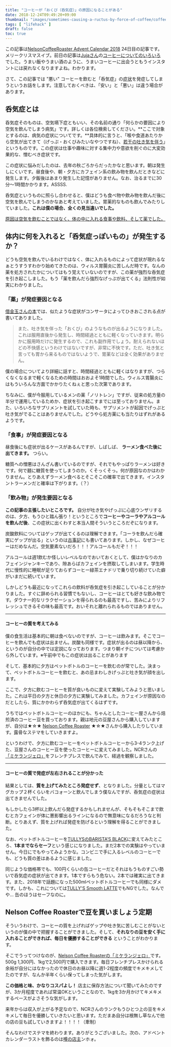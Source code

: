 ```yaml
---
title: "コーヒーが「おくび（呑気症）」の原因になることがある"
date: 2018-12-24T09:49:20+09:00
thumbnail: "images/sometimes-causing-a-ructus-by-force-of-coffee/coffee.jpg"
tags: [ "lifehack" ]
draft: false
toc: true
---
```


この記事は[<u>NelsonCoffeeRoaster Advent Calendar 2018</u>](https://adventar.org/calendars/3658) 24日目の記事です。メリークリスマスイブ。前日の記事は[Jujaさん](https://mstdn.jp/@ymd)の[<u>コーヒーについてのいろいろ</u>](https://ypsilonblog.blogspot.com/2018/12/NCRAdventCalendar.html) でした。うまい飯やうまい酒のように、うまいコーヒーに出会うともうインスタントには戻れなくなりますよね。わかります。

さて、この記事では "悪い" コーヒーを飲むと「呑気症」の<u>症状</u>を発症してしまうというお話をします。注意しておくべきは、「安い」と「悪い」は違う場合があります。

## 呑気症とは

呑気症そのものは、空気嚥下症ともいい、その名前の通り「何らかの要因により空気を飲んでしまう病気」です。詳しくは各位検索してください。**ここで対象とするのは、病気の症状についてです。**具体的に言うと、「喉や食道あたりから空気が出てきて（げっぷ・おくびみたいなやつですね）、<u>若干の吐き気を伴う</u>」というものです。この症状は仕事や趣味に対する集中力や意欲を削ぐのに大変効果的な、憎むべき症状です。

この症状に悩みだしたのは、去年の秋ごろからだったかなと思います。朝は発生しにくいです。昼食後や、朝・夕方にカフェイン系の飲み物を飲んだときなどに発生します。夕飯後はあまり発生した記憶がありません。なお、治るまでに30分～1時間かかります。ASSSS.

呑気症というものに照らし合わせると、僕はどうも食べ物や飲み物を飲んだ後に空気を飲んでしまうのかなあと考えていました。胃薬的なものも飲んでみたりしていました。**これは僕の場合、全くの見当違いでした。**

<u>原因は空気を飲むことではなく、体の中に入れる食事や飲料、そして薬でした。</u>

## 体内に何を入れると「呑気症っぽいもの」が発生するか？

どうも空気を飲んでいるわけではなく、体に入れるものによって症状が現れるなぁとうすうすわかり始めてきたのは、ウィルス胃腸炎に苦しんだ時です。なんの薬を処方されたかについてはもう覚えていないのですが、この薬が強烈な呑気症を引き起こしました。もう「薬を飲んだら強烈なげっぷが出てくる」法則性が如実にわかりました。

### 「薬」が発症要因となる

[借金玉さんの本](https://www.amazon.co.jp/dp/B07D72C9YP/ref=cm_sw_r_tw_dp_U_x_RJdiCb3MFSGE5)では、似たような症状がコンサータによってひきおこされる点が書いてありました。

> また、吐き気を伴った「おくび」のようなものが出るようになりました。これは服用直後から発生し、時間経過とともに軽くなっていきます。明らかに服用時だけに発生するので、これも副作用でしょう。耐えられないほどの不快感というわけではないですが、非常に不快です。ただ、吐き気と言っても胃から来るものではないようで、胃薬などは全く効果がありません。

僕の場合についてより詳細に話すと、時間経過とともに軽くはなりますが、つらくなくなるまで軽くなるための時間はおおよそ1時間でした。ウィルス胃腸炎にはもういろんな方面でかかりたくねぇと思った次第であります。

ちなみに、僕が今服用しているメンの薬「ノリトレン」ですが、従来の処方量の半分で運用しているためか、症状を引き起こすまでには至っておりません。また、いろいろなサプリメントを試していた時も、サプリメントが起因でげっぷと吐き気がでることはありませんでした。どうやら処方薬にも当たりはずれがあるようです。

### 「食事」が発症要因となる

昼食後にも症状が出るケースがあるんですが、しばしば、 **ラーメン食べた後に出てきます。** つらい。

糖質への憎悪はさんざん書いているのですが、それでもやっぱりラーメンは好きです。何で麺に糖質を使ってしまうのか。くそっくそっ。何が原因なのかはわかりません。とりあえずラーメン食べるとそこそこの確率で出てきます。インスタントラーメンだと確率は下がります。（？）

### 「飲み物」が発生要因となる

**この記事の主張したいところです。** 自分が吐き気やげっぷに心底ウンザリするのは、夕方、もうひと踏ん張り！というところで**コーヒーやコーラやアルコールを飲んだ後**、この症状に出くわすと本当人間そういうところだぞになります。

炭酸飲料についてはゲップが出てくるのは理解できます。「コーラを飲んだら確実にゲップが出る」というのは[古事記](https://ja.wikipedia.org/wiki/%E3%82%B9%E3%82%BF%E3%83%BC%E3%83%80%E3%82%B9%E3%83%88%E3%82%AF%E3%83%AB%E3%82%BB%E3%82%A4%E3%83%80%E3%83%BC%E3%82%B9)にも書いてあります。しかし、なぜコーヒーはだめなんだ。空気要素ないだろ！！！アルコールもだぞ！！！

アルコールは週1飲むか怪しいレベルなのでおいておくとして、僕はかなりのカフェインジャンキーであり、隙あらばカフェインを摂取してしまいます。学生時代に慢性的に睡眠が足りておらずコーヒー緑茶エナドリで乗り切り続けていた癖がいまだに続いています。

しかしどうも最近になってこれらの飲料が呑気症を引き起こしていることが分かりました。すぐに辞められる習慣でもないし、コーヒーはとても好きな飲み物です。ダウナー的なリラクゼーションを得られるのも最高ですし、苦みによりリフレッシュできるその味も最高です。おいそれと離れられるものではありません。

---

#### コーヒーの質を考えてみる

僕の食生活は基本的に朝は食べないのですが、コーヒーは飲みます。そこでコーヒーを飲んでも症状は出ません。炭酸も同様です。症状が出るのは昼以降から、というのが自分の中では定説になっております。つまり朝イチについては考慮から外しています。※午前中でもこの症状は出ることがあります

そして、基本的に夕方はペットボトルのコーヒーを飲むのが常でした。決まって、ペットボトルコーヒーを飲むと、あの忌まわしきげっぷと吐き気が顔を出します。

ここで、夕方に飲むコーヒーを質が良いものに変えて実験してみようと思いました。これは平日の夕方と休日の夕方に実験してみました。カフェインが原因なのだとしたら、質にかかわらず呑気症が出てくるはずです。

うちではペットボトルコーヒーのほかにも、ちゃんとしたコーヒー屋さんから焙煎済のコーヒー豆を買っております。親は地元の豆屋さんから購入していますが、自分は★☆★ [Nelson Coffee Roaster](https://ncr.official.ec/) ★☆★さんから購入したりしています。露骨なステマをしていきますよ。

というわけで、夕方に飲むコーヒーをペットボトルコーヒーから3-4ランク上げた、豆屋さんのコーヒー豆を使ったコーヒーに変えてみました。NCRさんの[「ミケランジェロ」](https://ncr.official.ec/items/10154505)をフレンチプレスで飲んでみて、経過を観察しました。

---

#### コーヒーの質で発症が左右されることが分かった

結果としては、**質を上げてみたところ発症せず**、となりました。分量としてはマグカップ２杯くらいをバコォーンと飲んでしまう僕なんですが、呑気症の症状は出てきませんでした。

もしかしたら3杯以上飲んだら発症するかもしれませんが、そもそもそこまで飲むとカフェインが体に悪影響出るラインになるので無意味になるだろうなと判断。とりあえず、質を上げれば発症を防げるという理解を得ることができました。

なお、ペットボトルコーヒーを[TULLYSのBARISTA’S BLACK](http://www.tullys-cup.jp/lineup/baristas-black/)に変えてみたところ、**1本までならセーフ**という感じになりました。まだ2本での実験はやっていません。今日にでもやってみようかな。コンビニで手に入るレベルのコーヒーでも、どうも質の差はあるように感じました。

同じような価格帯でも、100円くらいの缶コーヒーだとそれはもうものすごい勢いで呑気症の症状が出てきます。1本ですらもう危ない。2本では確実に出てきます。また、2018年で話題になった500mlペットボトルコーヒーでも同様にダメです。しかも、これについては[TULLY'S Smooth LATTE](http://www.tullys-cup.jp/lineup/latte/)でもNGでした。なんでや... 缶のほうはセーフなのに。

## Nelson Coffee Roasterで豆を買いましょう定期

そういうわけで、コーヒーの質を上げればゲップや吐き気に苦しむことがないというのが僕の中で把握することができました。そして、**それなりの豆を安く手に入れることができれば、毎日を優勝することができる** ということがわかります。

そこでうってつけなのが、[<u>Nelson Coffee Roasterの「ミケランジェロ」</u>](https://ncr.official.ec/items/10154505)です。500g 1,300円、1kgで2,500円で購入できます。毎日フレンチプレスかけられる余裕が自分にはなかったので休日のお昼以降に週1-2程度の頻度でキメキメしてたのですが、なんか半年くらい保ってしまった気がします。

**この価格と味、かなりコスパよし！** 店主に保存方法について聞いてみたのですが、3か月程度であれば常温OKということなので、1kgを3か月かけてキメキメするペースがよさそうな気がします。

来年からは収入が上がる予定なので、NCRさんのランクもうひとつ上の豆をキメキメして毎日を優勝していきたいと思います。ただまあ自分は根無し草なんで他の店の豆も試していきますよ！！！！（牽制）

そんなわけでステマを終わります。ありがとうございました。次の、アドベントカレンダーラストを飾るのは[噂の店主](http://nelsonbeans.com/)ンホォ。